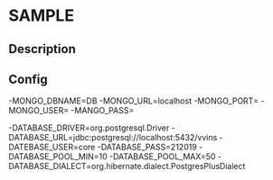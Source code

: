 SAMPLE
==============

Description
-----------


Config
-----------

-MONGO_DBNAME=DB
-MONGO_URL=localhost
-MONGO_PORT=
-MONGO_USER=
-MANGO_PASS=

-DATABASE_DRIVER=org.postgresql.Driver
-DATABASE_URL=jdbc:postgresql://localhost:5432/vvins
-DATEBASE_USER=core
-DATABASE_PASS=212019
-DATABASE_POOL_MIN=10
-DATABASE_POOL_MAX=50
-DATABASE_DIALECT=org.hibernate.dialect.PostgresPlusDialect

